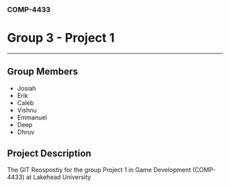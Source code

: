 ### COMP-4433
# Group 3 - Project 1

---
## Group Members
- Josiah
- Erik
- Caleb
- Vishnu
- Emmanuel
- Deep
- Dhruv

## Project Description
The GIT Reospostiy for the group Project 1 in Game Development (COMP-4433) at Lakehead University 
